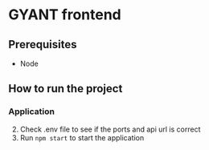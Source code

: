 # GYANT frontend

## Prerequisites

* Node

## How to run the project

### Application

2. Check .env file to see if the ports and api url is correct
3. Run `npm start` to start the application